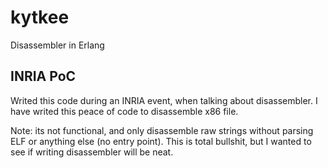 # kytkee

Disassembler in Erlang

## INRIA PoC

Writed this code during an INRIA event, when talking
about disassembler. I have writed this peace of code
to disassemble x86 file.

Note: its not functional, and only disassemble raw
strings without parsing ELF or anything else (no 
entry point). This is total bullshit, but I wanted
to see if writing disassembler will be neat.
